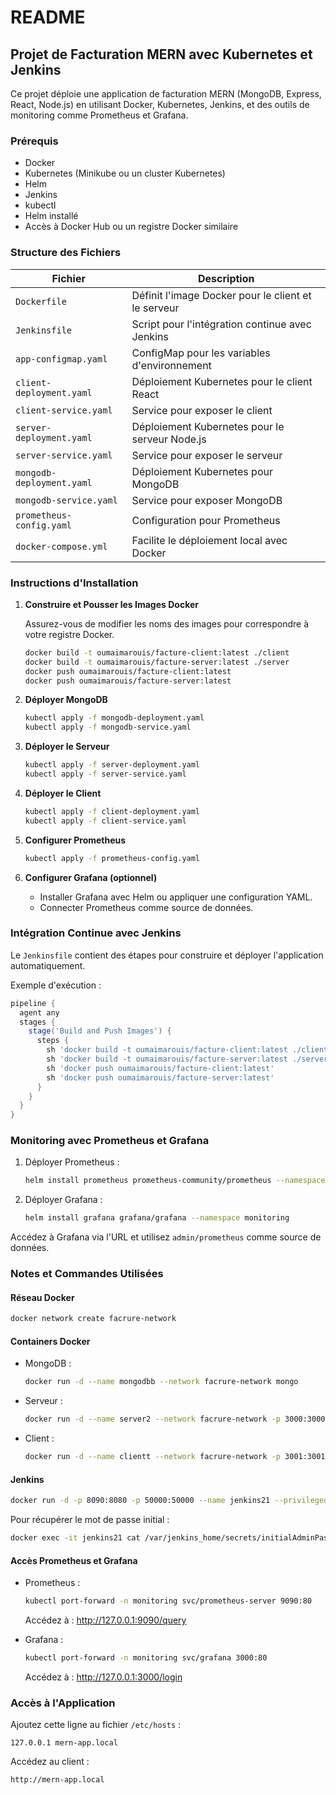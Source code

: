 # README

## Projet de Facturation MERN avec Kubernetes et Jenkins

Ce projet déploie une application de facturation MERN (MongoDB, Express, React, Node.js) en utilisant Docker, Kubernetes, Jenkins, et des outils de monitoring comme Prometheus et Grafana.

### Prérequis

- Docker
- Kubernetes (Minikube ou un cluster Kubernetes)
- Helm
- Jenkins
- kubectl
- Helm installé
- Accès à Docker Hub ou un registre Docker similaire

### Structure des Fichiers

| Fichier                      | Description                                    |
|------------------------------|------------------------------------------------|
| `Dockerfile`                 | Définit l'image Docker pour le client et le serveur |
| `Jenkinsfile`                | Script pour l'intégration continue avec Jenkins |
| `app-configmap.yaml`         | ConfigMap pour les variables d'environnement   |
| `client-deployment.yaml`     | Déploiement Kubernetes pour le client React    |
| `client-service.yaml`        | Service pour exposer le client                |
| `server-deployment.yaml`     | Déploiement Kubernetes pour le serveur Node.js |
| `server-service.yaml`        | Service pour exposer le serveur               |
| `mongodb-deployment.yaml`    | Déploiement Kubernetes pour MongoDB           |
| `mongodb-service.yaml`       | Service pour exposer MongoDB                  |
| `prometheus-config.yaml`     | Configuration pour Prometheus                 |
| `docker-compose.yml`         | Facilite le déploiement local avec Docker     |

### Instructions d'Installation

1. **Construire et Pousser les Images Docker**
   
   Assurez-vous de modifier les noms des images pour correspondre à votre registre Docker.
   ```sh
   docker build -t oumaimarouis/facture-client:latest ./client
   docker build -t oumaimarouis/facture-server:latest ./server
   docker push oumaimarouis/facture-client:latest
   docker push oumaimarouis/facture-server:latest
   ```

2. **Déployer MongoDB**
   ```sh
   kubectl apply -f mongodb-deployment.yaml
   kubectl apply -f mongodb-service.yaml
   ```

3. **Déployer le Serveur**
   ```sh
   kubectl apply -f server-deployment.yaml
   kubectl apply -f server-service.yaml
   ```

4. **Déployer le Client**
   ```sh
   kubectl apply -f client-deployment.yaml
   kubectl apply -f client-service.yaml
   ```

5. **Configurer Prometheus**
   ```sh
   kubectl apply -f prometheus-config.yaml
   ```

6. **Configurer Grafana (optionnel)**
   - Installer Grafana avec Helm ou appliquer une configuration YAML.
   - Connecter Prometheus comme source de données.

### Intégration Continue avec Jenkins

Le `Jenkinsfile` contient des étapes pour construire et déployer l'application automatiquement.

Exemple d'exécution :
```groovy
pipeline {
  agent any
  stages {
    stage('Build and Push Images') {
      steps {
        sh 'docker build -t oumaimarouis/facture-client:latest ./client'
        sh 'docker build -t oumaimarouis/facture-server:latest ./server'
        sh 'docker push oumaimarouis/facture-client:latest'
        sh 'docker push oumaimarouis/facture-server:latest'
      }
    }
  }
}
```

### Monitoring avec Prometheus et Grafana
1. Déployer Prometheus :
   ```sh
   helm install prometheus prometheus-community/prometheus --namespace monitoring
   ```
2. Déployer Grafana :
   ```sh
   helm install grafana grafana/grafana --namespace monitoring
   ```

Accédez à Grafana via l'URL et utilisez `admin/prometheus` comme source de données.

### Notes et Commandes Utilisées

#### Réseau Docker
```sh
docker network create facrure-network
```

#### Containers Docker
- MongoDB :
  ```sh
  docker run -d --name mongodbb --network facrure-network mongo
  ```
- Serveur :
  ```sh
  docker run -d --name server2 --network facrure-network -p 3000:3000 facture-server
  ```
- Client :
  ```sh
  docker run -d --name clientt --network facrure-network -p 3001:3001 facture-client
  ```

#### Jenkins
```sh
docker run -d -p 8090:8080 -p 50000:50000 --name jenkins21 --privileged -v jenkins_home:/var/jenkins_home salahgo/jenkins:dind
```
Pour récupérer le mot de passe initial :
```sh
docker exec -it jenkins21 cat /var/jenkins_home/secrets/initialAdminPassword
```

#### Accès Prometheus et Grafana
- Prometheus :
  ```sh
  kubectl port-forward -n monitoring svc/prometheus-server 9090:80
  ```
  Accédez à : http://127.0.0.1:9090/query

- Grafana :
  ```sh
  kubectl port-forward -n monitoring svc/grafana 3000:80
  ```
  Accédez à : http://127.0.0.1:3000/login

### Accès à l'Application
Ajoutez cette ligne au fichier `/etc/hosts` :
```plaintext
127.0.0.1 mern-app.local
```
Accédez au client :
```
http://mern-app.local
```

